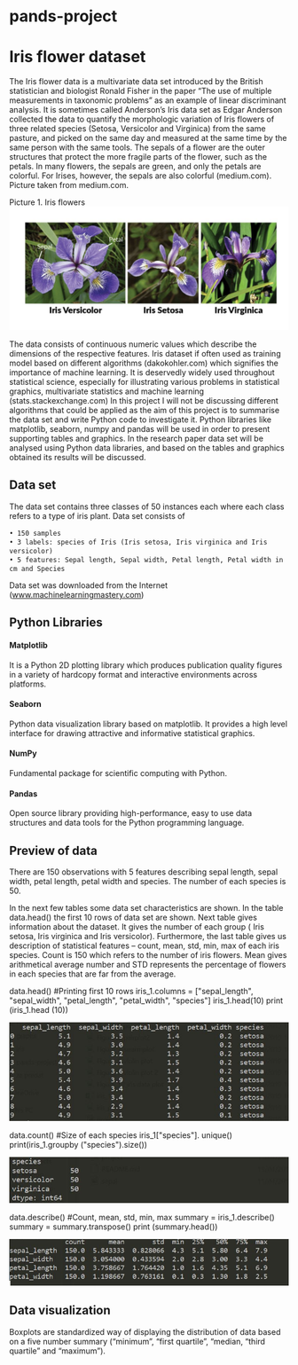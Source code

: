 # pands-project




# Iris flower dataset

The Iris flower data is a multivariate data set introduced by the British statistician and biologist Ronald Fisher in the paper “The use of multiple measurements in taxonomic problems” as an example of linear discriminant analysis.  It is sometimes called Anderson’s Iris data set as Edgar Anderson collected the data to quantify the morphologic variation of Iris flowers of three related species (Setosa, Versicolor and Virginica) from the same pasture, and picked on the same day and measured at the same time by the same person with the same tools. The sepals of a flower are the outer structures that protect the more fragile parts of the flower, such as the petals. In many flowers, the sepals are green, and only the petals are colorful. For Irises, however, the sepals are also colorful (medium.com). Picture taken from medium.com. 

Picture 1. Iris flowers
![iris pic](https://github.com/doriszd/pands-project/blob/master/iris_pic1.jpg "Picture 1. Iris flowers")


The data consists of continuous numeric values which describe the dimensions of the respective features.  Iris dataset if often used as training model based on different algorithms (dakokohler.com) which signifies the importance of machine learning.  It is deservedly widely used throughout statistical science, especially for illustrating various problems in statistical graphics, multivariate statistics and machine learning (stats.stackexchange.com)
In this project I will not be discussing different algorithms that could be applied as the aim of this project is to summarise the data set and write Python code to investigate it. Python libraries like matplotlib, seaborn, numpy and pandas will be used in order to present supporting tables and graphics. In the research paper data set will be analysed using Python data libraries, and based on the tables and graphics obtained its results will be discussed. 

## Data set

The data set contains three classes of 50 instances each where each class refers to a type of iris plant. Data set consists of 

    • 150 samples
    • 3 labels: species of Iris (Iris setosa, Iris virginica and Iris versicolor)
    • 5 features: Sepal length, Sepal width, Petal length, Petal width in cm and Species

Data set was downloaded from the Internet (www.machinelearningmastery.com)

## Python Libraries

#### Matplotlib 
It is a Python 2D plotting library which produces publication quality figures in a  variety of hardcopy format and interactive environments across platforms.
#### Seaborn
Python data visualization library based on matplotlib. It provides a high level interface for drawing attractive and informative statistical graphics. 
#### NumPy
Fundamental package for scientific computing with Python.
#### Pandas
Open source library providing high-performance, easy to use data structures and data tools for the Python programming language. 

## Preview of data 

There are 150 observations with 5 features describing sepal length, sepal width, petal length, petal width and species. The number of each species is 50. 

In the next few tables some data set characteristics are shown.  In the table data.head() the first 10 rows of data set are shown. Next table gives information about the dataset. It gives the number of each group ( Iris setosa, Iris virginica and Iris versicolor). Furthermore, the last table gives us description of statistical features – count, mean, std, min, max of each iris species. Count is 150 which refers to the number of iris flowers. Mean gives arithmetical average number and STD represents the percentage of flowers in each species that are far from the average. 

data.head()
#Printing first 10 rows
iris_1.columns = ["sepal_length", "sepal_width", "petal_length", "petal_width", "species"]
iris_1.head(10)
print (iris_1.head (10))

![data_head](https://github.com/doriszd/pands-project/blob/master/head.JPG "data.head()")


data.count()
#Size of each species
iris_1["species"]. unique()
print(iris_1.groupby ("species").size())

![data_count](https://github.com/doriszd/pands-project/blob/master/count.JPG "data.count()")

data.describe()
#Count, mean, std, min, max
summary = iris_1.describe()
summary = summary.transpose()
print (summary.head())

![data.describe](https://github.com/doriszd/pands-project/blob/master/STD.JPG "data.describe()")

## Data visualization

Boxplots are standardized way of displaying the distribution of data based on a five number summary (“minimum”, “first quartile”, “median, “third quartile” and “maximum”). 





